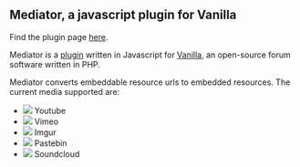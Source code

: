 Mediator, a javascript plugin for Vanilla
-----------------------------------------

Find the plugin page [here](http://vanillaforums.org/addon/mediator-plugin-0.2).

Mediator is a [plugin](http://vanillaforums.org/addon/browse/plugins) written in Javascript for [Vanilla](http://vanillaforums.org/), an open-source forum software written in PHP.

Mediator converts embeddable resource urls to embedded resources. The current media supported are:

- ![](http://www.google.com/s2/u/0/favicons?domain=youtube.com) Youtube
- ![](http://www.google.com/s2/u/0/favicons?domain=vimeo.com) Vimeo
- ![](http://www.google.com/s2/u/0/favicons?domain=imgur.com) Imgur
- ![](http://www.google.com/s2/u/0/favicons?domain=pastebin.com) Pastebin
- ![](http://www.google.com/s2/u/0/favicons?domain=soundcloud.com) Soundcloud
